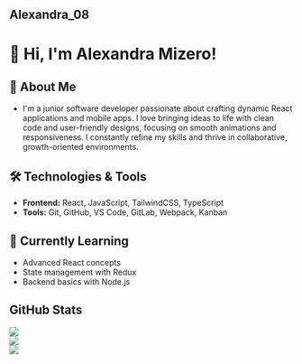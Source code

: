 ## Alexandra_08
# 👋 Hi, I'm Alexandra Mizero!

## 🚀 About Me
- I'm a junior software developer passionate about crafting dynamic React applications and mobile apps. I love bringing ideas to life with clean code and user-friendly designs, focusing on smooth animations and responsiveness. I constantly refine my skills and thrive in collaborative, growth-oriented environments.

## 🛠️ Technologies & Tools
- **Frontend:** React, JavaScript, TailwindCSS, TypeScript
- **Tools:** Git, GitHub, VS Code, GitLab, Webpack, Kanban

## 🌱 Currently Learning
- Advanced React concepts
- State management with Redux
- Backend basics with Node.js
  
## GitHub Stats
![](https://github-readme-stats.vercel.app/api?username=AL2002MI08&theme=default&hide_border=false&include_all_commits=false&count_private=true)<br/>
![](https://github-readme-streak-stats.herokuapp.com/?user=AL2002MI08&theme=default&hide_border=true)<br/>
![](https://github-readme-stats.vercel.app/api/top-langs/?username=AL2002MI08&theme=default&hide_border=true&include_all_commits=true&count_private=false&layout=compact)
